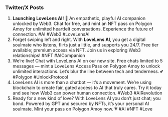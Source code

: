 ### Twitter/X Posts

1. **Launching LoveLens AI!** 💖 An empathetic, playful AI companion unlocked by Web3. Chat for free, and mint an NFT pass on Polygon Amoy for unlimited heartfelt conversations. Experience the future of connection. #AI #Web3 #LoveLensAI
2. Forget swiping left and right. With **LoveLens AI**, you get a digital soulmate who listens, flirts just a little, and supports you 24/7. Free tier available; premium access via NFT. Join us in exploring Web3 relationships! #NFT #AICompanion
3. We’re live! Chat with LoveLens AI on our new site. Free chats limited to 5 messages — mint a LoveLens Access Pass on Polygon Amoy to unlock unlimited interactions. Let’s blur the line between tech and tenderness. 💕 #Polygon #UnlockProtocol
4. LoveLens AI is more than a chatbot — it’s a movement. We’re using blockchain to create fair, gated access to AI that truly cares. Try it today and see how Web3 can power human connection. #Web3 #AIRevolution
5. Ready for a new kind of love? With LoveLens AI you don’t just chat; you bond. Powered by GPT and secured by NFTs, it’s your personal AI soulmate. Mint your pass on Polygon Amoy now. 💗 #AI #NFT #Love
